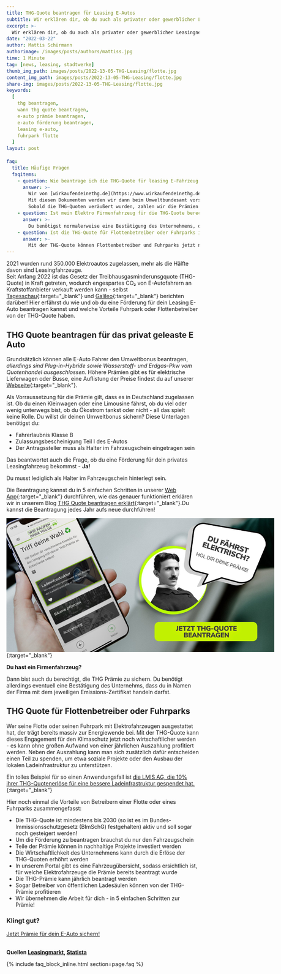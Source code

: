 ```yaml
---
title: THG-Quote beantragen für Leasing E-Autos
subtitle: Wir erklären dir, ob du auch als privater oder gewerblicher Leasingnehmer Anspruch auf eine Förderung für dein Elektroauto hast.
excerpt: >-
  Wir erklären dir, ob du auch als privater oder gewerblicher Leasingnehmer Anspruch auf eine Förderung für dein Elektroauto hast.
date: "2022-03-22"
author: Mattis Schürmann
authorimage: /images/posts/authors/mattiss.jpg
time: 1 Minute
tag: [news, leasing, stadtwerke]
thumb_img_path: images/posts/2022-13-05-THG-Leasing/flotte.jpg
content_img_path: images/posts/2022-13-05-THG-Leasing/flotte.jpg
share-img: images/posts/2022-13-05-THG-Leasing/flotte.jpg
keywords:
  [
    thg beantragen,
    wann thg quote beantragen,
    e-auto prämie beantragen,
	e-auto förderung beantragen,
	leasing e-auto,
	fuhrpark flotte
  ]
layout: post

faq:
  title: Häufige Fragen
  faqitems:
    - question: Wie beantrage ich die THG-Quote für leasing E-Fahrzeug und E-Auto 
      answer: >-
        Wir von [wirkaufendeinethg.de](https://www.wirkaufendeinethg.de){:target="_blank"} sind sogenannter Pooling-Anbieter und sammeln von vielen Fahrern von Elektrofahrzeugen die Fotos der Fahrzeugscheine ein.
        Mit diesen Dokumenten werden wir dann beim Umweltbundesamt vorstellig und beantragen die Zertifizierung der eingesparten CO2-Mengen – die THG Quote.
        Sobald die THG-Quoten veräußert wurden, zahlen wir die Prämien für die E-Fahrzeuge aus.
    - question: Ist mein Elektro Firmenfahrzeug für die THG-Quote berechtigt?
      answer: >-
        Du benötigst normalerweise eine Bestätigung des Unternehmens, dass du im Namen der Firma mit dem jeweiligen Emissionszertifikat handeln darfst. Wenn dir diese Erlaubnis zusteht, kannst du deine THG-Quote über uns ganz einfach verkaufen.
    - question: Ist die THG-Quote für Flottenbetreiber oder Fuhrparks interessant?
      answer: >-
        Mit der THG-Quote können Flottenbetreiber und Fuhrparks jetzt noch wirtschaftlicher werden. Ohne großen Aufwand kann über [wirkaufendeinethg.de](https://www.wirkaufendeinethg.de){:target="_blank"} eine jährliche Auszahlung für die eingesparte CO2-Menge erzielt werden.
---
```


2021 wurden rund 350.000 Elektroautos zugelassen, mehr als die Hälfte davon sind Leasingfahrzeuge.<br> Seit Anfang 2022 ist das Gesetz der Treibhausgasminderunsgquote (THG-Quote) in Kraft getreten, wodurch engespartes CO₂ von E-Autofahrern an Kraftstoffanbieter verkauft werden kann - selbst [Tagesschau](/blog/2022/02/14/THG-Quote-In-Der-Tagesschau-Berichtet-Ueber-Geld-Einnehmen-Mit-Elektroauto/){:target="_blank"} und [Galileo](/blog/2022/02/24/THG-Quote-Bei-Galileo-Berichtet-Ueber-Geld-Einnehmen-Mit-Elektroauto-Durch-THG-Quote-Verkaufen/){:target="_blank"} berichten darüber!
Hier erfährst du wie und ob du eine Förderung für dein Leasing E-Auto beantragen kannst und welche Vorteile Fuhrpark oder Flottenbetreiber von der THG-Quote haben.

## THG Quote beantragen für das privat geleaste E Auto

Grundsätzlich können alle E-Auto Fahrer den Umweltbonus beantragen, _allerdings sind Plug-in-Hybride sowie Wasserstoff- und Erdgas-Pkw vom Quotenhandel ausgeschlossen_. Höhere Prämien gibt es für elektrische Lieferwagen oder Busse, eine Auflistung der Preise findest du auf unserer [Webseite](https://www.wirkaufendeinethg.de/){:target="_blank"}.

Als Vorraussetzung für die Prämie gilt, dass es in Deutschland zugelassen ist. Ob du einen Kleinwagen oder eine Limousine fährst, ob du viel oder wenig unterwegs bist, ob du Ökostrom tankst oder nicht - all das spielt keine Rolle.
Du willst dir deinen Umweltbonus sichern? Diese Unterlagen benötigst du:

- Fahrerlaubnis Klasse B
- Zulassungsbescheinigung Teil I des E-Autos
- Der Antragssteller muss als Halter im Fahrzeugschein eingetragen sein

Das beantwortet auch die Frage, ob du eine Förderung für dein privates Leasingfahrzeug bekommst - <b> Ja! </b>

Du musst lediglich als Halter im Fahrzeugschein hinterlegt sein.

Die Beantragung kannst du in 5 einfachen Schritten in unserer [Web App](https://app.wirkaufendeinethg.de/#/){:target="_blank"} durchführen, wie das genauer funktioniert erklären wir in unserem Blog [THG Quote beantragen erklärt](/blog/2022/03/05/THG-Beantragung-erklaert/){:target="_blank"}.Du kannst die Beantragung jedes Jahr aufs neue durchführen!

[<img src="/images/banner-cta-thg-quote-beantragen-tesla.jpg" alt="THG Quote E-Auto Leasing Beantragung erklärt" style="margin: auto; display: block; max-width:800px; max-height:350px" />](https://app.wirkaufendeinethg.de){:target="_blank"}

<b> Du hast ein Firmenfahrzeug? </b>

Dann bist auch du berechtigt, die THG Prämie zu sichern. Du benötigt allerdings eventuell eine Bestätigung des Unternehms, dass du in Namen der Firma mit dem jeweiligen Emissions-Zertifikat handeln darfst.

## THG Quote für Flottenbetreiber oder Fuhrparks

Wer seine Flotte oder seinen Fuhrpark mit Elektrofahrzeugen ausgestattet hat, der trägt bereits massiv zur Energiewende bei. Mit der THG-Quote kann dieses Engagement für den Klimaschutz jetzt noch wirtschaftlicher werden - es kann ohne großen Aufwand von einer jährlichen Auszahlung profitiert werden. Neben der Auszahlung kann man sich zusätzlich dafür entscheiden einen Teil zu spenden, um etwa soziale Projekte oder den Ausbau der lokalen Ladeinfrastruktur zu unterstützen.

Ein tolles Beispiel für so einen Anwendungsfall ist [die LMIS AG, die 10% ihrer THG-Quotenerlöse für eine bessere Ladeinfrastruktur gespendet hat.](/blog/2022/02/22/LMIS-spendet-zusammen-mit-wirkaufendeinethg.de-10-Prozent-der-THG-Quotenerloese-fuer-Ladeinfrastruktur-in-Osnabrueck/){:target="_blank"}

Hier noch einmal die Vorteile von Betreibern einer Flotte oder eines Fuhrparks zusammengefasst:

- Die THG-Quote ist mindestens bis 2030 (so ist es im Bundes-Immissionsschutzgesetz (BImSchG) festgehalten) aktiv und soll sogar noch gesteigert werden!
- Um die Förderung zu beantragen brauchst du nur den Fahrzeugschein
- Teile der Prämie können in nachhaltige Projekte investiert werden
- Die Wirtschaftlichkeit des Unternehmens kann durch die Erlöse der THG-Quoten erhöhrt werden
- In unserem Portal gibt es eine Fahrzeugübersicht, sodass ersichtlich ist, für welche Elektrofahrzeuge die Prämie bereits beantragt wurde
- Die THG-Prämie kann jährlich beantragt werden
- Sogar Betreiber von öffentlichen Ladesäulen können von der THG-Prämie profitieren
- Wir übernehmen die Arbeit für dich - in 5 einfachen Schritten zur Prämie!

<section id="call-to-action" class="block cta-block bg-accent outer">
  <div class="inner-large">
    <div class="grid">
      <div class="cell block-content">
        <h3 class="block-title">Klingt gut?</h3>
      </div><!-- .block-content -->
      <div class="cell block-buttons">
        <a href="https://app.wirkaufendeinethg.de" target="_blank" class="button white large">Jetzt Prämie für dein E-Auto sichern!</a>
      </div><!-- .block-buttons -->
    </div><!-- .grid -->
  </div><!-- .inner -->
</section>

<br>

**Quellen [Leasingmarkt](https://www.leasingmarkt.de/rueckspiegel), [Statista](https://de.statista.com/statistik/daten/studie/244000/umfrage/neuzulassungen-von-elektroautos-in-deutschland/#:~:text=Neuzulassungen%20von%20Elektroautos%20in%20Deutschland%20bis%202022&text=Rekordwert%20bei%20der%20Anzahl%20der,neu%20zugelassen%20als%20jemals%20zuvor.)**

{% include faq_block_inline.html section=page.faq %}
